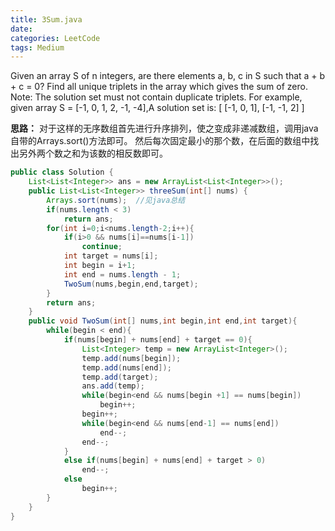 ```yaml
---
title: 3Sum.java
date: 
categories: LeetCode
tags: Medium
---
```

Given an array S of n integers, are there elements a, b, c in S such that a + b + c = 0? Find all unique triplets in the array which gives the sum of zero.
Note: The solution set must not contain duplicate triplets.
For example, given array S = [-1, 0, 1, 2, -1, -4],A solution set is:
[
  [-1, 0, 1],
  [-1, -1, 2]
]
<!-- more -->

**思路：**
对于这样的无序数组首先进行升序排列，使之变成非递减数组，调用java自带的Arrays.sort()方法即可。
然后每次固定最小的那个数，在后面的数组中找出另外两个数之和为该数的相反数即可。
``` java
public class Solution {
    List<List<Integer>> ans = new ArrayList<List<Integer>>();
    public List<List<Integer>> threeSum(int[] nums) {
        Arrays.sort(nums);  //见java总结
        if(nums.length < 3)
            return ans;
        for(int i=0;i<nums.length-2;i++){
            if(i>0 && nums[i]==nums[i-1])
                continue;
            int target = nums[i];
            int begin = i+1;
            int end = nums.length - 1;
            TwoSum(nums,begin,end,target);
        }
        return ans;
    }
    public void TwoSum(int[] nums,int begin,int end,int target){
        while(begin < end){
            if(nums[begin] + nums[end] + target == 0){
                List<Integer> temp = new ArrayList<Integer>();
                temp.add(nums[begin]);
                temp.add(nums[end]);
                temp.add(target);
                ans.add(temp);
                while(begin<end && nums[begin +1] == nums[begin])
                    begin++;
                begin++;
                while(begin<end && nums[end-1] == nums[end])
                    end--;
                end--;    
            }
            else if(nums[begin] + nums[end] + target > 0)
                end--;
            else
                begin++;
        }
    }
}
```